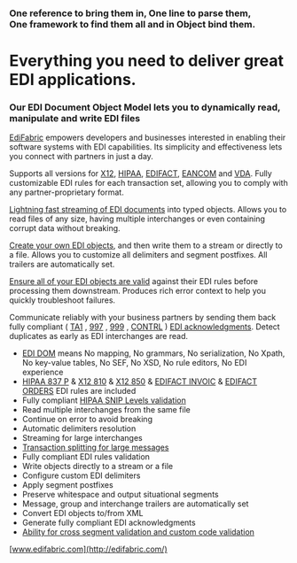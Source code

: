 <h3>One reference to bring them in, One line to parse them,<br>
One framework to find them all and in Object bind them.</h3>

# Everything you need to deliver great EDI applications.

### Our EDI Document Object Model lets you to dynamically read, manipulate and write EDI files

[EdiFabric](http://edifabric.com/) empowers developers and businesses interested in enabling their software systems with EDI capabilities. Its simplicity and effectiveness lets you connect with partners in just a day.

Supports all versions for [X12](http://edifabric.com/edi-x12-transactions.html), [HIPAA](http://edifabric.com/edi-hipaa-transactions.html), [EDIFACT](http://edifabric.com/edi-edifact-transactions-1.html), [EANCOM](http://edifabric.com/edi-eancom-transactions.html) and [VDA](http://edifabric.com/edi-vda-transactions.html). Fully customizable EDI rules for each transaction set, allowing you to comply with any partner-proprietary format.

[Lightning fast streaming of EDI documents](http://edifabric.com/edi-file-translator.html) into typed objects. Allows you to read files of any size, having multiple interchanges or even containing corrupt data without breaking.

[Create your own EDI objects](http://edifabric.com/edi-file-generator.html), and then write them to a stream or directly to a file. Allows you to customize all delimiters and segment postfixes. All trailers are automatically set.

[Ensure all of your EDI objects are valid](http://edifabric.com/edi-file-validator.html) against their EDI rules before processing them downstream. Produces rich error context to help you quickly troubleshoot failures.

Communicate reliably with your business partners by sending them back fully compliant ( [TA1](http://www.edifabric.com/edi-ta1-codes.html) , [997](http://www.edifabric.com/edi-997-codes.html) , [999](http://www.edifabric.com/edi-999-codes.html) , [CONTRL](http://www.edifabric.com/edi-contrl-codes.html) ) [EDI acknowledgments](http://edifabric.com/edi-acknowledgments.html). Detect duplicates as early as EDI interchanges are read.

* [EDI DOM](http://www.edifabric.com/edi-dom-document-object-model.html) means No mapping, No grammars, No serialization, No Xpath, No key-value tables, No SEF, No XSD, No rule editors, No EDI experience
* [HIPAA 837 P](https://github.com/EdiFabric/Sdk/blob/master/Hipaa/Rules/EF_HIPAA_005010X222A1_837.cs) & [X12 810](https://github.com/EdiFabric/Sdk/blob/master/X12/Rules/EF_X12_004010_TS810.cs) & [X12 850](https://github.com/EdiFabric/Sdk/blob/master/X12/Rules/EF_X12_004010_TS850.cs) & [EDIFACT INVOIC](https://github.com/EdiFabric/Sdk/blob/master/Edifact/Rules/EF_EDIFACT_D96A_TSINVOIC.cs) & [EDIFACT ORDERS](https://github.com/EdiFabric/Sdk/blob/master/Edifact/Rules/EF_EDIFACT_D96A_TSORDERS.cs) EDI rules are included
* Fully compliant [HIPAA SNIP Levels validation](http://www.edifabric.com/edi-hipaa-compliance.html)
* Read multiple interchanges from the same file
* Continue on error to avoid breaking
* Automatic delimiters resolution
* Streaming for large interchanges
* [Transaction splitting for large messages](http://www.edifabric.com/edi-message-split-to-segments.html)
* Fully compliant EDI rules validation
* Write objects directly to a stream or a file
* Configure custom EDI delimiters
* Apply segment postfixes
* Preserve whitespace and output situational segments
* Message, group and interchange trailers are automatically set
* Convert EDI objects to/from XML
* Generate fully compliant EDI acknowledgments
* [Ability for cross segment validation and custom code validation](http://www.edifabric.com/edi-hipaa-validator.html)

[www.edifabric.com](http://edifabric.com/)





